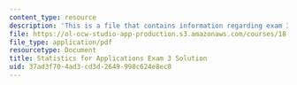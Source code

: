 ```yaml
---
content_type: resource
description: 'This is a file that contains information regarding exam 3 solution. '
file: https://ol-ocw-studio-app-production.s3.amazonaws.com/courses/18-443-statistics-for-applications-spring-2015/37ad3f704ad3cd3d2649998c624e8ec0_MIT18_443S15_Exam3_Sol.pdf
file_type: application/pdf
resourcetype: Document
title: Statistics for Applications Exam 3 Solution
uid: 37ad3f70-4ad3-cd3d-2649-998c624e8ec0
---
```

